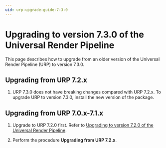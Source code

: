 ```yaml
---
uid: urp-upgrade-guide-7-3-0
---
```

# Upgrading to version 7.3.0 of the Universal Render Pipeline

This page describes how to upgrade from an older version of the Universal Render Pipeline (URP) to version 7.3.0.

## Upgrading from URP 7.2.x

1. URP 7.3.0 does not have breaking changes compared with URP 7.2.x. To upgrade URP to version 7.3.0, install the new version of the package.

## Upgrading from URP 7.0.x-7.1.x

1. Upgrade to URP 7.2.0 first. Refer to [Upgrading to version 7.2.0 of the Universal Render Pipeline](upgrade-guide-7-2-0.md).

2. Perform the procedure **Upgrading from URP 7.2.x**.
